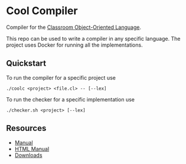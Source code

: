 # Cool Compiler

Compiler for the [Classroom Object-Oriented
Language](https://theory.stanford.edu/~aiken/software/cool/cool-manual.pdf).

This repo can be used to write a compiler in any specific language. The project
uses Docker for running all the implementations.

## Quickstart

To run the compiler for a specific project use

```console
./coolc <project> <file.cl> -- [--lex]
```

To run the checker for a specific implementation use

```console
./checker.sh <project> [--lex]
```

## Resources

- [Manual](https://theory.stanford.edu/~aiken/software/cool/cool-manual.pdf)
- [HTML Manual](https://dijkstra.eecs.umich.edu/eecs483/crm/One%20Page.html)
- [Downloads](https://web.eecs.umich.edu/~weimerw/2015-4610/cool.html)
